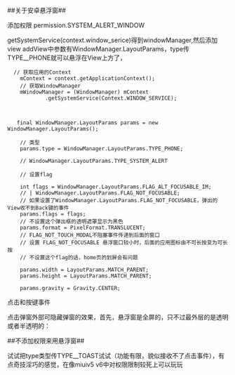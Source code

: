 ##关于安卓悬浮窗##




添加权限 permission.SYSTEM_ALERT_WINDOW

getSystemService(context.window_serice)得到windowManager,然后添加view
addView中参数有WindowManager.LayoutParams，type传TYPE__PHONE就可以悬浮在View上方了，

      // 获取应用的Context
        mContext = context.getApplicationContext();
        // 获取WindowManager
        mWindowManager = (WindowManager) mContext
                .getSystemService(Context.WINDOW_SERVICE);



       final WindowManager.LayoutParams params = new WindowManager.LayoutParams();

        // 类型
        params.type = WindowManager.LayoutParams.TYPE_PHONE;

        // WindowManager.LayoutParams.TYPE_SYSTEM_ALERT

        // 设置flag

        int flags = WindowManager.LayoutParams.FLAG_ALT_FOCUSABLE_IM;
        // | WindowManager.LayoutParams.FLAG_NOT_FOCUSABLE;
        // 如果设置了WindowManager.LayoutParams.FLAG_NOT_FOCUSABLE，弹出的View收不到Back键的事件
        params.flags = flags;
        // 不设置这个弹出框的透明遮罩显示为黑色
        params.format = PixelFormat.TRANSLUCENT;
        // FLAG_NOT_TOUCH_MODAL不阻塞事件传递到后面的窗口
        // 设置 FLAG_NOT_FOCUSABLE 悬浮窗口较小时，后面的应用图标由不可长按变为可长按
        // 不设置这个flag的话，home页的划屏会有问题

        params.width = LayoutParams.MATCH_PARENT;
        params.height = LayoutParams.MATCH_PARENT;

        params.gravity = Gravity.CENTER;


点击和按键事件


  点击弹窗外部可隐藏弹窗的效果，首先，悬浮窗是全屏的，只不过最外层的是透明或者半透明的：

##不添加权限来用悬浮窗##

试试把type类型传TYPE__TOAST试试（功能有限，貌似接收不了点击事件），有点奇技淫巧的感觉，在像miuiv5 v6中对权限限制较死上可以玩玩